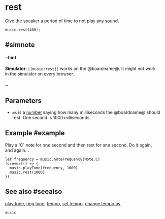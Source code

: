 # rest

Give the speaker a period of time to not play any sound.

```sig
music.rest(400);
```

## #simnote
#### ~hint
**Simulator**: ``||music:rest||`` works on the @boardname@. It might not work in the simulator on every browser.
#### ~

## Parameters

* ``ms`` is a [number](/types/number) saying how many
  milliseconds the @boardname@ should rest. One second is 1000
  milliseconds.

## Example #example

Play a 'C' note for one second and then rest for one second. Do it again, and again...

```blocks
let frequency = music.noteFrequency(Note.C)
forever(() => {
  music.playTone(frequency, 1000)
  music.rest(1000)
})
```

## See also #seealso

[play tone](/reference/music/play-tone), [ring tone](/reference/music/ring-tone),
[tempo](/reference/music/tempo), [set tempo](/reference/music/set-tempo),
[change tempo by](/reference/music/change-tempo-by)

```package
music
```